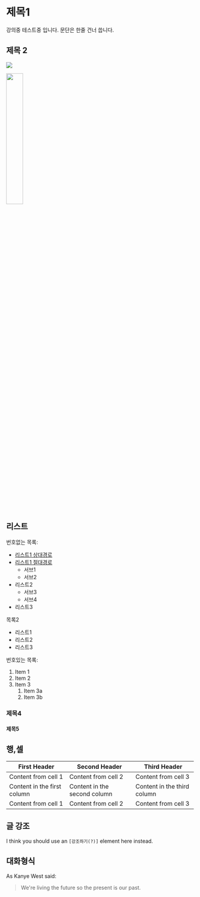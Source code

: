 # 제목1

강의중 테스트중 입니다.
문단은 한줄 건너 씁니다.

## 제목 2

![](https://lh3.googleusercontent.com/proxy/HJi_yLQqBv_P0HDBsy5fRggopTIPmxZoaQ0gpbm4VuPZOhoRG4MX0LsS7zP2qMFZC9XZfGMI3zKaaJj5-sur67uSv5fPKavWAhhO0Th8QG1yKGwPGOa6Yc1HiitRe_sbMyvxdJn9v8YP3LzdXLpygXJqCuxMQLILksdi76x-wmKuW9bu0ymeXeiNKFGvOTkFn3a7394kxmF-qzgUTD7gGFGQzE4ILOFKL5nVa_go-91DlOLRRPNK_Cq9m4vGOP7YDFhkirq-fi8R99qOSSPEHnnMvHigic32qKI)

<img src = "https://lh3.googleusercontent.com/proxy/HJi_yLQqBv_P0HDBsy5fRggopTIPmxZoaQ0gpbm4VuPZOhoRG4MX0LsS7zP2qMFZC9XZfGMI3zKaaJj5-sur67uSv5fPKavWAhhO0Th8QG1yKGwPGOa6Yc1HiitRe_sbMyvxdJn9v8YP3LzdXLpygXJqCuxMQLILksdi76x-wmKuW9bu0ymeXeiNKFGvOTkFn3a7394kxmF-qzgUTD7gGFGQzE4ILOFKL5nVa_go-91DlOLRRPNK_Cq9m4vGOP7YDFhkirq-fi8R99qOSSPEHnnMvHigic32qKI"
width="30%">

## 리스트

번호없는 목록:
- [리스트1 상대경로](Secondfile.md)
- [리스트1 절대경로](./Secondfile.md)
    - 서브1
    - 서브2   
- 리스트2
    - 서브3
    - 서브4
- 리스트3

목록2
+ 리스트1
+ 리스트2
+ 리스트3

번호있는 목록:
1. Item 1
1. Item 2
1. Item 3
   1. Item 3a
   1. Item 3b




### 제목4


#### 제목5


## 행,셀

First Header | Second Header | Third Header
------------ | ------------- | -------------
Content from cell 1 | Content from cell 2 | Content from cell 3
Content in the first column | Content in the second column | Content in the third column
Content from cell 1 | Content from cell 2 | Content from cell 3

## 글 강조

I think you should use an
`[강조하기(?)]` element here instead.

## 대화형식

As Kanye West said:

> We're living the future so
> the present is our past.
